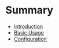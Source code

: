 # Summary

- [Introduction](./introduction.md)
- [Basic Usage](./basic_usage.md)
- [Configuration](./configuration.md)
